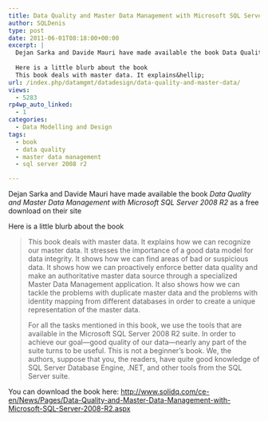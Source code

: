 ```yaml
---
title: Data Quality and Master Data Management with Microsoft SQL Server 2008 R2 book available as a free download
author: SQLDenis
type: post
date: 2011-06-01T08:18:00+00:00
excerpt: |
  Dejan Sarka and Davide Mauri have made available the book Data Quality and Master Data Management with Microsoft SQL Server 2008 R2 as a free download on their site
  
  Here is a little blurb about the book
  This book deals with master data. It explains&hellip;
url: /index.php/datamgmt/datadesign/data-quality-and-master-data/
views:
  - 5283
rp4wp_auto_linked:
  - 1
categories:
  - Data Modelling and Design
tags:
  - book
  - data quality
  - master data management
  - sql server 2008 r2

---
```

Dejan Sarka and Davide Mauri have made available the book _Data Quality and Master Data Management with Microsoft SQL Server 2008 R2_ as a free download on their site

Here is a little blurb about the book

> This book deals with master data. It explains how we can recognize our master data. It stresses the importance of a good data model for data integrity. It shows how we can find areas of bad or suspicious data. It shows how we can proactively enforce better data quality and make an authoritative master data source through a specialized Master Data Management application. It also shows how we can tackle the problems with duplicate master data and the problems with identity mapping from different databases in order to create a unique representation of the master data.
> 
> For all the tasks mentioned in this book, we use the tools that are available in the Microsoft SQL Server 2008 R2 suite. In order to achieve our goal—good quality of our data—nearly any part of the suite turns to be useful. This is not a beginner’s book. We, the authors, suppose that you, the readers, have quite good knowledge of SQL Server Database Engine, .NET, and other tools from the SQL Server suite.

You can download the book here: http://www.solidq.com/ce-en/News/Pages/Data-Quality-and-Master-Data-Management-with-Microsoft-SQL-Server-2008-R2.aspx